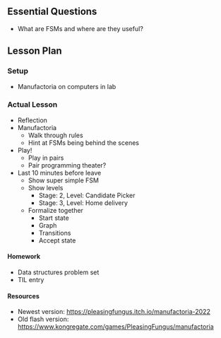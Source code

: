 ## Essential Questions

- What are FSMs and where are they useful?

## Lesson Plan

### Setup

- Manufactoria on computers in lab

### Actual Lesson

- Reflection
- Manufactoria
    - Walk through rules
    - Hint at FSMs being behind the scenes
- Play!
    - Play in pairs
    - Pair programming theater?
- Last 10 minutes before leave
    - Show super simple FSM
    - Show levels
        - Stage: 2, Level: Candidate Picker
        - Stage: 3, Level: Home delivery
    - Formalize together
        - Start state
        - Graph
        - Transitions
        - Accept state

#### Homework

- Data structures problem set
- TIL entry

#### Resources

- Newest version: https://pleasingfungus.itch.io/manufactoria-2022
- Old flash version: https://www.kongregate.com/games/PleasingFungus/manufactoria
